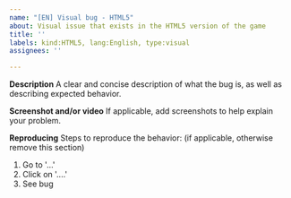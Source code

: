 ```yaml
---
name: "[EN] Visual bug - HTML5"
about: Visual issue that exists in the HTML5 version of the game
title: ''
labels: kind:HTML5, lang:English, type:visual
assignees: ''

---
```


**Description**
A clear and concise description of what the bug is, as well as describing expected behavior.

**Screenshot and/or video**
If applicable, add screenshots to help explain your problem.

**Reproducing**
Steps to reproduce the behavior: (if applicable, otherwise remove this section)
1. Go to '...'
2. Click on '....'
3. See bug
